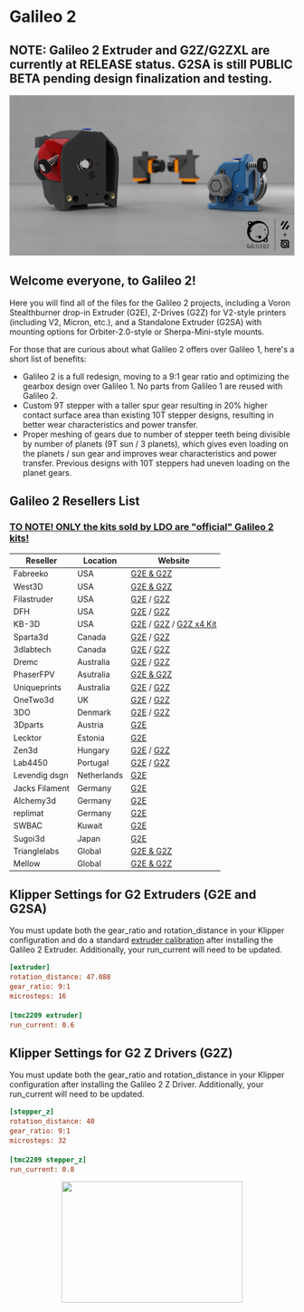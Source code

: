 # Galileo 2

## NOTE: Galileo 2 Extruder and G2Z/G2ZXL are currently at RELEASE status.  G2SA is still PUBLIC BETA pending design finalization and testing.

![Image](./images/g2extruders.png)

## Welcome everyone, to Galileo 2!

Here you will find all of the files for the Galileo 2 projects, including a Voron Stealthburner drop-in Extruder (G2E), Z-Drives (G2Z) for V2-style printers (including V2, Micron, etc.), and a Standalone Extruder (G2SA) with mounting options for Orbiter-2.0-style or Sherpa-Mini-style mounts.

For those that are curious about what Galileo 2 offers over Galileo 1, here's a short list of benefits:
 * Galileo 2 is a full redesign, moving to a 9:1 gear ratio and optimizing the gearbox design over Galileo 1.  No parts from Galileo 1 are reused with Galileo 2.
 * Custom 9T stepper with a taller spur gear resulting in 20% higher contact surface area than existing 10T stepper designs, resulting in better wear characteristics and power transfer.
 * Proper meshing of gears due to number of stepper teeth being divisible by number of planets (9T sun / 3 planets), which gives even loading on the planets / sun gear and improves wear characteristics and power transfer.  Previous designs with 10T steppers had uneven loading on the planet gears.

## Galileo 2 Resellers List
### <ins>TO NOTE!  ONLY the kits sold by LDO are "official" Galileo 2 kits!</ins>

| Reseller        | Location      | Website                                                                                                                                                                                                                                                                                                                                              |
|---------------- |-------------  |----------------------------------------------------------------------------------------------------------------------------------------------------------------------------------------------------------------------------------------------------------------------------------------------------------------------------------------------------- |
|    Fabreeko     |     USA       | [G2E & G2Z](https://www.fabreeko.com/products/galileo-2-kits-by-ldo-g2e-g2z)                                                                                                                                                                                                                                                                         |
|     West3D      |     USA       | [G2E & G2Z](https://west3d.com/products/galileo-2-kit-by-jaredc01-ldo-motors-g2e-and-g2z-extruder-and-z-drive-kits)                                                                                                                                                                                                                                 |
|   Filastruder   |     USA       | [G2E](https://www.filastruder.com/products/ldo-galileo-v2-kit) / [G2Z](https://www.filastruder.com/products/ldo-galileo-v2-g2z-kit)                                                                                                                                                                                                                  |
|       DFH       |     USA       | [G2E](https://dfh.fm/products/ldo-galileo-2-g2-extruder-kit-ldo-vrn-g2e) / [G2Z](https://dfh.fm/products/ldo-galileo-2-g2-z-drive-kit-ldo-vrn-g2z)                                                                                                                                                                                                   |
|      KB-3D      |     USA       | [G2E](https://kb-3d.com/store/voron/989-ldo-motors-galileo-2-extruder-g2e-for-voron-1694715593330.html) / [G2Z](https://kb-3d.com/store/ldo/1037-ldo-motors-galileo-2-z-drive-kit-g2z-for-v2micron-1701973087997.html) / [G2Z x4 Kit](https://kb-3d.com/store/ldo/1038-ldo-motors-galileo-2-z-drive-kit-g2z-for-v2micron-set-of-4-1701973080481.html) |
|    Sparta3d     |    Canada     | [G2E](https://sparta3d.ca/products/galileo-2-extruder-g2-extruder-g2e) / [G2Z](https://sparta3d.ca/products/galileo-2-z-drive-g2-z-drive-g2z)                                                                                                                                                                                                        |
|    3dlabtech    |    Canada     | [G2E](https://www.3dlabtech.ca/product/ldo-galileo-2-extruder/) / [G2Z](https://www.3dlabtech.ca/product/ldo-galileo-2-z-drive-kit/)                                                                                                                                                                                                                 |
|      Dremc      |  Australia    | [G2E](https://store.dremc.com.au/products/ldo-galileo-2-g2e-for-clockwork-2) / [G2Z](https://store.dremc.com.au/products/ldo-galileo-2-g2-z-for-voron-v2-micronplus)                                                                                                                                                                                 |
|    PhaserFPV    |  Asutralia    | [G2E & G2Z](https://www.phaserfpv.com/products/ldo-galileo-2-kit)                                                                                                                                                                                                                                                                                   |
|  Uniqueprints   |  Australia    | [G2E](https://uniqueprints.shop/shop/ldo/voron-galileo2-g2e-extruder-kit/) / [G2Z](https://uniqueprints.shop/shop/ldo/voron-galileo-2-zdrive-kit-g2z/)                                                                                                                                                                                               |
|    OneTwo3d     |      UK       | [G2E](https://www.onetwo3d.co.uk/product/ldo-galileo-2-extruder-kit/) / [G2Z](https://www.onetwo3d.co.uk/product/ldo-galileo-2-z-drive/)                                                                                                                                                                                                             |
|       3DO       |   Denmark     | [G2E](https://3do.eu/extruder-spare-parts/1232-galileo-2-extruder-kit-by-ldo.html) / [G2Z](https://3do.eu/electronics/1233-galileo-2-z-drive-kit-by-ldo.html)                                                                                                                                                                                        |
|     3Dparts     |   Austria     | [G2E](https://www.3dparts.at/produkt/galileo-2-extruder-kit-by-ldo/)                                                                                                                                                                                                                                                                                |
|     Lecktor     |   Estonia     | [G2E](https://lecktor.com/en/extruders/1480-galileo2-extruder-kit-g2e.html)                                                                                                                                                                                                                                                                         |
|      Zen3d      |   Hungary     | [G2E](https://shop.zen3d.eu/ldo-galileo-2-extruder-g2e) / [G2Z](https://shop.zen3d.eu/ldo-galileo-2-z-drive-g2z)                                                                                                                                                                                                                                     |
|     Lab4450     |   Portugal    | [G2E](https://lab4450.com/product/galileo-2-extruder-kit-by-ldo/) / [G2Z](https://lab4450.com/product/galileo-2-z-drive-kit-by-ldo/)                                                                                                                                                                                                                 |
|  Levendig dsgn  | Netherlands   | [G2E](https://levendigs.com/products/galileo-2-extruder-kit-ldo-motors)                                                                                                                                                                                                                                                                             |
| Jacks Filament  |   Germany     | [G2E](https://www.jacksfilament.com/Galileo-2-Extruder-Kit-G2E-by-LDO)                                                                                                                                                                                                                                                                              |
|    Alchemy3d    |   Germany     | [G2E](https://alchemy3d.de/products/ldo-galileo-2-extruder-kit-pre-order)                                                                                                                                                                                                                                                                           |
|    replimat     |   Germany     | [G2E](https://www.replimat.eu/ldo-galileo-2-extruder-kit/rt10146)                                                                                                                                                                                                                                                                                   |
|      SWBAC      |    Kuwait     | [G2E](https://swbac.com/product/ldo-galileo-2-extruder-kit-ge2/)                                                                                                                                                                                                                                                                                    |
|     Sugoi3d     |    Japan      | [G2E](https://www.sugoi3d.jp/shop/p/galileo-2)                                                                                                                                                                                                                                                                                                      |
|  Trianglelabs   |    Global     | [G2E & G2Z](https://www.aliexpress.com/item/1005006272643489.html)                                                                                                                                                                                                                                                                                  |
|     Mellow      |    Global     | [G2E & G2Z](https://www.aliexpress.com/item/1005006310395949.html)                                                                                                                                                                                                                                                                                  |

## Klipper Settings for G2 Extruders (G2E and G2SA)

You must update both the gear_ratio and rotation_distance in your Klipper configuration and do a standard
[extruder calibration](https://docs.vorondesign.com/build/startup/#extruder-calibration-e-steps) after installing the Galileo 2 Extruder. Additionally, your run_current will need to be updated.
```ini
[extruder]
rotation_distance: 47.088
gear_ratio: 9:1
microsteps: 16

[tmc2209 extruder]
run_current: 0.6
```

## Klipper Settings for G2 Z Drivers (G2Z)

You must update both the gear_ratio and rotation_distance in your Klipper configuration after installing the Galileo 2 Z Driver. Additionally, your run_current will need to be updated.
```ini
[stepper_z]
rotation_distance: 40
gear_ratio: 9:1
microsteps: 32

[tmc2209 stepper_z]
run_current: 0.8
```

<p align="center">
  <img width="320" height="214" src="./images/g2gears.gif" />
</p>
